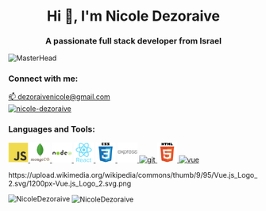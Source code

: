 <h1 align="center">Hi 👋, I'm Nicole Dezoraive</h1>
<h3 align="center">A passionate full stack developer from Israel</h3>

![MasterHead](https://www.bitsbyamel.com/387e4f52081bfebd6ba96d9d784e9f94/javascript_gif.gif)

<h3 align="left">Connect with me:</h3>
<p align="left"> 
<a href="https://www.linkedin.com/in/nicole-dezoraive/" target="blank">📫 dezoraivenicole@gmail.com  </a><br>
<a href="https://www.linkedin.com/in/nicole-dezoraive/" target="blank"><img align="center" src="https://raw.githubusercontent.com/rahuldkjain/github-profile-readme-generator/master/src/images/icons/Social/linked-in-alt.svg" alt="nicole-dezoraive" height="20" width="20" /></a>
</p>

<h3 align="left">Languages and Tools:</h3>
<p align="left"> 
	<a href="https://developer.mozilla.org/en-US/docs/Web/JavaScript" target="_blank" rel="noreferrer"> <img src="https://raw.githubusercontent.com/devicons/devicon/master/icons/javascript/javascript-original.svg" alt="javascript" width="40" height="40"/> </a> 
	<a href="https://www.mongodb.com/" target="_blank" rel="noreferrer"> <img src="https://raw.githubusercontent.com/devicons/devicon/master/icons/mongodb/mongodb-original-wordmark.svg" alt="mongodb" width="40" height="40"/> </a> 
	<a href="https://nodejs.org" target="_blank" rel="noreferrer"> <img src="https://raw.githubusercontent.com/devicons/devicon/master/icons/nodejs/nodejs-original-wordmark.svg" alt="nodejs" width="40" height="40"/> </a> 
	<a href="https://reactjs.org/" target="_blank" rel="noreferrer"> <img src="https://raw.githubusercontent.com/devicons/devicon/master/icons/react/react-original-wordmark.svg" alt="react" width="40" height="40"/> </a>
	<a href="https://www.w3schools.com/css/" target="_blank" rel="noreferrer"> <img src="https://raw.githubusercontent.com/devicons/devicon/master/icons/css3/css3-original-wordmark.svg" alt="css3" width="40" height="40"/> </a> 
	<a href="https://expressjs.com" target="_blank" rel="noreferrer"> <img src="https://raw.githubusercontent.com/devicons/devicon/master/icons/express/express-original-wordmark.svg" alt="express" width="40" height="40"/> </a> 
	<a href="https://git-scm.com/" target="_blank" rel="noreferrer"> <img src="https://www.vectorlogo.zone/logos/git-scm/git-scm-icon.svg" alt="git" width="40" height="40"/> </a> 
	<a href="https://www.w3.org/html/" target="_blank" rel="noreferrer"> <img src="https://raw.githubusercontent.com/devicons/devicon/master/icons/html5/html5-original-wordmark.svg" alt="html5" width="40" height="40"/> </a> 
	<a href="https://vuejs.org/guide/quick-start.html" target="_blank" rel="noreferrer"> <img src="https://upload.wikimedia.org/wikipedia/commons/thumb/9/95/Vue.js_Logo_2.svg/1200px-Vue.js_Logo_2.svg.png" alt="vue" width="40" height="40"/> </a>
</p>
https://upload.wikimedia.org/wikipedia/commons/thumb/9/95/Vue.js_Logo_2.svg/1200px-Vue.js_Logo_2.svg.png

<p><img align="left" src="https://github-readme-stats.vercel.app/api/top-langs?username=NicoleDezoraive&show_icons=true&locale=en&layout=compact" alt="NicoleDezoraive" /></p>

<p>&nbsp;<img align="center" src="https://github-readme-stats.vercel.app/api?username=NicoleDezoraive&show_icons=true&locale=en" alt="NicoleDezoraive" /></p>


